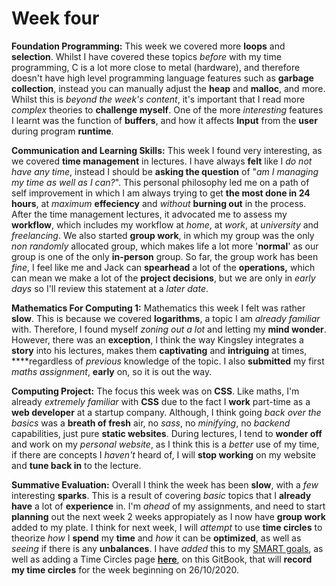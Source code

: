 # Week four

**Foundation Programming:** This week we covered more **loops** and **selection**. Whilst I have covered these topics _before_ with my time programming, C is a lot more close to metal \(hardware\), and therefore doesn't have high level programming language features such as **garbage collection**, instead you can manually adjust the **heap** and **malloc**, and more. Whilst this is _beyond the week's content_, it's important that I read more _complex_ theories to **challenge myself**. One of the more _interesting_ features I learnt was the function of **buffers**, and how it affects **Input** from the **user** during program **runtime**.

**Communication and Learning Skills:** This week I found very interesting, as we covered **time management** in lectures. I have always **felt** like I _do not have any time_, instead I should be **asking the question** of "_am I managing my time as well as I can?_". This personal philosophy led me on a path of self improvement in which I am always trying to get **the most done in 24 hours**, at _maximum_ **effeciency** and _without_ **burning out** in the process. After the time management lectures, it advocated me to assess my **workflow**, which includes my workflow at _home_, at _work_, at _university_ and _freelancing_. We also started **group work**, in which my group was the only _non randomly_ allocated group, which makes life a lot more '**normal**' as our group is one of the only **in-person** group. So far, the group work has been _fine_, I feel like me and Jack can **spearhead** a lot of the **operations,** which can mean we make a lot of the **project decisions**, but we are only in _early days_ so I'll review this statement at a _later date_.

**Mathematics For Computing 1:** Mathematics this week I felt was rather **slow**. This is because we covered **logarithms**, a topic I am _already familiar_ with. Therefore, I found myself _zoning out a lot_ and letting my **mind wonder**. However, there was an **exception**, I think the way Kingsley integrates a **story** into his lectures, makes them **captivating** and **intriguing** at times, ****regardless of _previous_ knowledge of the topic. I also **submitted** my first _maths assignment_, **early** on, so it is out the way.

**Computing Project:** The focus this week was on **CSS**. Like maths, I'm already _extremely familiar_ with **CSS** due to the fact I **work** part-time as a **web developer** at a startup company. Although, I think going _back over the basics_ was a **breath of fresh** air, no _sass_, no _minifying_, no _backend_ capabilities, just pure **static websites**. During lectures, I tend to **wonder off** and work on my _personal website_, as I think this is a _better_ use of my time, if there are concepts I _haven't_ heard of, I will **stop working** on my website and **tune back in** to the lecture. 

**Summative Evaluation:** Overall I think the week has been **slow**, with a _few_ interesting **sparks**. This is a result of covering _basic_ topics that I **already have** a lot of **experience** in. I'm _ahead_ of my assignments, and need to start **planning** out the next week 2 weeks appropiately as I now have **group work** added to my plate. I think for next week, I will _attempt_ to use **time circles** to theorize _how_ I **spend** my **time** and _how_ it can be **optimized**, as well as _seeing_ if there is any **unbalances**. I have _added_ this to my [SMART goals](), as well as adding a Time Circles page [**here**](../../notes/foundation-year-modules/autumn/communication-and-learning-skills/time-circles.md), on this GitBook, that will **record my time circles** for the week beginning on 26/10/2020. 

